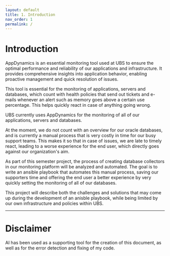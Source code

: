 ```yaml
---
layout: default
title: 1. Introduction
nav_order: 1
permalink: /
---
```


# Introduction

AppDynamics is an essential monitoring tool used at UBS to ensure the optimal performance and reliability of our applications and infrastructure. It provides comprehensive insights into application behavior, enabling proactive management and quick resolution of issues.

This tool is essential for the monitoring of applications, servers and databases, which count with health policies that send out tickets and e-mails whenever an alert such as memory goes above a certain use percentage. This helps quickly react in case of anything going wrong.
 
UBS currently uses AppDynamics for the monitoring of all of our applications, servers and databases.

At the moment, we do not count with an overview for our oracle databases, and is currently a manual process that is very costly in time for our busy support teams. This makes it so that in case of issues, we are late to timely react, leading to a worse experience for the end user, which directly goes against our organization's aim.

As part of this semester project, the process of creating database collectors in our monitoring platform will be analyzed and automated. The goal is to write an ansible playbook that automates this manual process, saving our supporters time and offering the end user a better experience by very quickly setting the monitoring of all of our databases.
 
This project will describe both the challenges and solutions that may come up during the development of an anisble playbook, while being limited by our own infrastructure and policies within UBS.

---

# Disclaimer

AI has been used as a supporting tool for the creation of this document, as well as for the error detection and fixing of my code.
